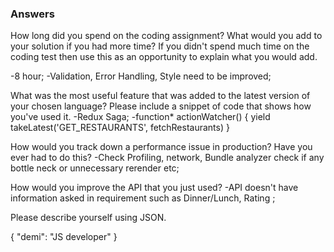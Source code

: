 ### Answers
How long did you spend on the coding assignment? What would you add to your solution if you had more time? If you didn't spend much time on the coding test then use this as an opportunity to explain what you would add.

-8 hour;
-Validation, Error Handling, Style need to be improved;

What was the most useful feature that was added to the latest version of your chosen language? Please include a snippet of code that shows how you've used it.
-Redux Saga; 
-function* actionWatcher() {
  yield takeLatest('GET_RESTAURANTS', fetchRestaurants)
}


How would you track down a performance issue in production? Have you ever had to do this?
-Check Profiling, network, Bundle analyzer check if any bottle neck or unnecessary rerender etc;


How would you improve the API that you just used?
-API doesn't have information asked in requirement such as Dinner/Lunch, Rating ;

Please describe yourself using JSON.

{
    "demi": "JS developer"
}
